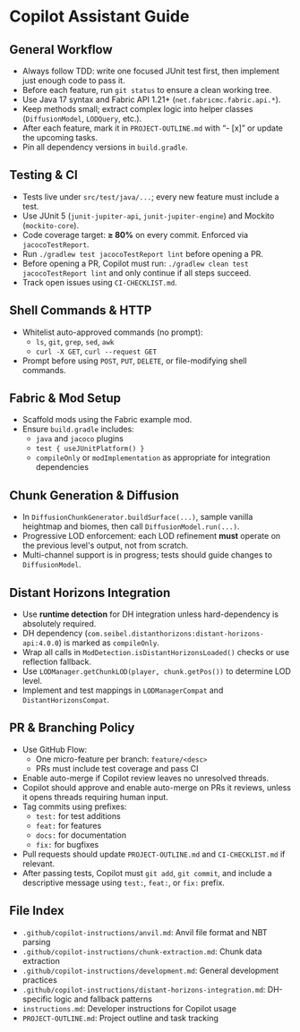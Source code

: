 # Copilot Assistant Guide

## General Workflow
- Always follow TDD: write one focused JUnit test first, then implement just enough code to pass it.
- Before each feature, run `git status` to ensure a clean working tree.
- Use Java 17 syntax and Fabric API 1.21+ (`net.fabricmc.fabric.api.*`).
- Keep methods small; extract complex logic into helper classes (`DiffusionModel`, `LODQuery`, etc.).
- After each feature, mark it in `PROJECT-OUTLINE.md` with “- [x]” or update the upcoming tasks.
- Pin all dependency versions in `build.gradle`.

## Testing & CI
- Tests live under `src/test/java/...`; every new feature must include a test.
- Use JUnit 5 (`junit-jupiter-api`, `junit-jupiter-engine`) and Mockito (`mockito-core`).
- Code coverage target: **≥ 80%** on every commit. Enforced via `jacocoTestReport`.
- Run `./gradlew test jacocoTestReport lint` before opening a PR.
- Before opening a PR, Copilot must run:
  `./gradlew clean test jacocoTestReport lint`
  and only continue if all steps succeed.
- Track open issues using `CI-CHECKLIST.md`.

## Shell Commands & HTTP
- Whitelist auto-approved commands (no prompt):
  - `ls`, `git`, `grep`, `sed`, `awk`
  - `curl -X GET`, `curl --request GET`
- Prompt before using `POST`, `PUT`, `DELETE`, or file-modifying shell commands.

## Fabric & Mod Setup
- Scaffold mods using the Fabric example mod.
- Ensure `build.gradle` includes:
  - `java` and `jacoco` plugins
  - `test { useJUnitPlatform() }`
  - `compileOnly` or `modImplementation` as appropriate for integration dependencies

## Chunk Generation & Diffusion
- In `DiffusionChunkGenerator.buildSurface(...)`, sample vanilla heightmap and biomes, then call `DiffusionModel.run(...)`.
- Progressive LOD enforcement: each LOD refinement **must** operate on the previous level's output, not from scratch.
- Multi-channel support is in progress; tests should guide changes to `DiffusionModel`.

## Distant Horizons Integration
- Use **runtime detection** for DH integration unless hard-dependency is absolutely required.
- DH dependency (`com.seibel.distanthorizons:distant-horizons-api:4.0.0`) is marked as `compileOnly`.
- Wrap all calls in `ModDetection.isDistantHorizonsLoaded()` checks or use reflection fallback.
- Use `LODManager.getChunkLOD(player, chunk.getPos())` to determine LOD level.
- Implement and test mappings in `LODManagerCompat` and `DistantHorizonsCompat`.

## PR & Branching Policy
- Use GitHub Flow:
  - One micro-feature per branch: `feature/<desc>`
  - PRs must include test coverage and pass CI
- Enable auto-merge if Copilot review leaves no unresolved threads.
- Copilot should approve and enable auto-merge on PRs it reviews, unless it opens threads requiring human input.
- Tag commits using prefixes:
  - `test:` for test additions
  - `feat:` for features
  - `docs:` for documentation
  - `fix:` for bugfixes
- Pull requests should update `PROJECT-OUTLINE.md` and `CI-CHECKLIST.md` if relevant.
- After passing tests, Copilot must `git add`, `git commit`, and include a descriptive message using `test:`, `feat:`, or `fix:` prefix.

## File Index
- `.github/copilot-instructions/anvil.md`: Anvil file format and NBT parsing
- `.github/copilot-instructions/chunk-extraction.md`: Chunk data extraction
- `.github/copilot-instructions/development.md`: General development practices
- `.github/copilot-instructions/distant-horizons-integration.md`: DH-specific logic and fallback patterns
- `instructions.md`: Developer instructions for Copilot usage
- `PROJECT-OUTLINE.md`: Project outline and task tracking

